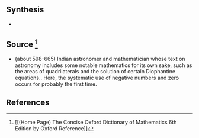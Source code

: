 ## Synthesis
- 
## Source [^1]
- (about 598-665) Indian astronomer and mathematician whose text on astronomy includes some notable mathematics for its own sake, such as the areas of quadrilaterals and the solution of certain Diophantine equations.. Here, the systematic use of negative numbers and zero occurs for probably the first time.
## References

[^1]: [[(Home Page) The Concise Oxford Dictionary of Mathematics 6th Edition by Oxford Reference]]